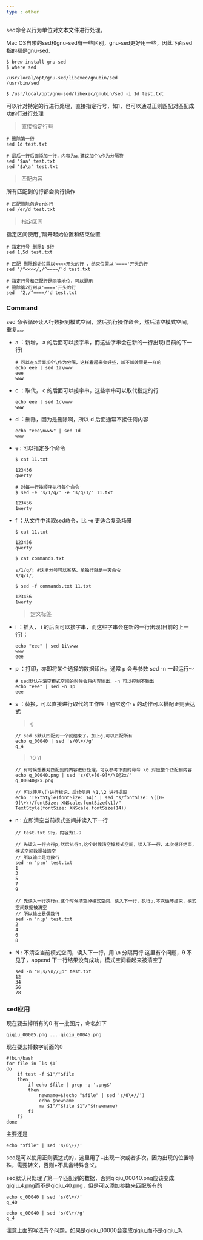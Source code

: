 ```yaml
---
type : other
---
```


sed命令以行为单位对文本文件进行处理。

Mac OS自带的sed和gnu-sed有一些区别，gnu-sed更好用一些，因此下面sed指的都是gnu-sed.

```
$ brew install gnu-sed
$ where sed

/usr/local/opt/gnu-sed/libexec/gnubin/sed
/usr/bin/sed

$ /usr/local/opt/gnu-sed/libexec/gnubin/sed -i 1d test.txt
```

可以针对特定的行进行处理，直接指定行号，如1，也可以通过正则匹配对匹配成功的行进行处理

> 直接指定行号

```
# 删除第一行
sed 1d test.txt

# 最后一行后面添加一行，内容为a,建议加个\作为分隔符
sed '$aa' test.txt
sed '$a\a' test.txt
```

> 匹配内容

所有匹配到的行都会执行操作

```
# 匹配删除包含er的行
sed /er/d test.txt	
```

> 指定区间

指定区间使用','隔开起始位置和结束位置

```
# 指定行号 删除1-5行
sed 1,5d test.txt

# 匹配 删除起始位置以<<<<开头的行 ，结束位置以'===='开头的行
sed '/^<<<</,/^====/'d test.txt

# 指定行号和匹配行是同等地位，可以混用
# 删除第2行到以'===='开头的行
sed  '2,/^====/'d test.txt
```

### Command

sed 命令循环读入行数据到模式空间，然后执行操作命令，然后清空模式空间，重复。。。

- a ：新增， a 的后面可以接字串，而这些字串会在新的一行出现(目前的下一 行)

  ```
  # 可以在a后面加个\作为分隔，这样看起来会好些，加不加效果是一样的
  echo eee | sed 1a\www
  eee
  www
  ```

- c ：取代， c 的后面可以接字串，这些字串可以取代指定的行

  ```
  echo eee | sed 1c\www
  www
  ```

- d ：删除，因为是删除啊，所以 d 后面通常不接任何内容

  ```
  echo "eee\nwww" | sed 1d
  www
  ```

- e : 可以指定多个命令

  ```
  $ cat 11.txt
  
  123456
  qwerty
  
  # 对每一行按顺序执行每个命令
  $ sed -e 's/1/q/' -e 's/q/1/' 11.txt 
  
  123456
  1werty
  
  ```

- f ：从文件中读取sed命令，比 -e 更适合复杂场景

  ```
  $ cat 11.txt
  
  123456
  qwerty
  
  $ cat commands.txt
  
  s/1/q/; #这里分号可以省略，单独行就是一天命令
  s/q/1/;
  
  $ sed -f commands.txt 11.txt
  
  123456
  1werty
  ```

  > 定义标签

  

- i  ：插入， i 的后面可以接字串，而这些字串会在新的一行出现(目前的上一行)；

  ```
  echo "eee" | sed 1i\www
  www
  eee
  ```

- p ：打印，亦即将某个选择的数据印出。通常 p 会与参数 sed -n 一起运行～

  ```
  # sed默认在清空模式空间的时候会将内容输出，-n 可以控制不输出
  echo "eee" | sed -n 1p
  eee
  ```

- s ：替换，可以直接进行取代的工作哩！通常这个 s 的动作可以搭配正则表达式

  > g

  ```
  // sed s默认匹配到一个就结束了，加上g,可以匹配所有
  echo q_00040 | sed 's/0\+//g'  
  q_4
  ```

  > \0  \1

  ```
  // 有时候想要对匹配到的内容进行处理，可以参考下面的命令 \0 对应整个匹配到内容
  echo q_00040.png | sed 's/0\+[0-9]*/\0@2x/'
  q_00040@2x.png
  
  // 可以使用\()进行标记，后续使用 \1,\2 进行提取
  echo 'TextStyle(fontSize: 14)' | sed "s/fontSize: \([0-9]\+\)/fontSize: XNScale.fontSize(\1)/"
  TextStyle(fontSize: XNScale.fontSize(14))
  ```

- n : 立即清空当前模式空间并读入下一行

  ```
  // test.txt 9行，内容为1-9
  
  // 先读入一行执行p,然后执行n,这个时候清空掉模式空间，读入下一行，本次循环结束，模式空间数据被清空
  // 所以输出是奇数行
  sed -n 'p;n' test.txt
  1
  3
  5
  7
  9
  
  // 先读入一行执行n,这个时候清空掉模式空间，读入下一行，执行p,本次循环结束，模式空间数据被清空
  // 所以输出是偶数行
  sed -n 'n;p' test.txt
  2
  4
  6
  8
  ```

- N : 不清空当前模式空间，读入下一行，用 \n 分隔两行.这里有个问题，9 不见了，append 下一行结果没有成功，模式空间看起来被清空了

  ```
  sed -n "N;s/\n//;p" test.txt
  12
  34
  56
  78
  ```



### sed应用

现在要去掉所有的0
有一批图片，命名如下

```
qiqiu_00005.png ... qiqiu_00045.png
```

现在要去掉数字前面的0

```
#!bin/bash
for file in `ls $1` 
do
	if test -f $1"/"$file  
	then
		if echo $file | grep -q '.png$'
		then
			newname=$(echo "$file" | sed 's/0\+//')
			echo $newname
			mv $1"/"$file $1"/"${newname}
		fi
	fi
done
```

主要还是

```
echo "$file" | sed 's/0\+//'
```

sed是可以使用正则表达式的，这里用了+出现一次或者多次，因为出现的位置特殊，需要转义，否则+不具备特殊含义。

sed默认只处理了第一个匹配到的数据，否则qiqiu_00040.png应该变成qiqiu_4.png而不是qiqiu_40.png，但是可以添加参数来匹配所有的

```
echo q_00040 | sed 's/0\+//' 
q_40

echo q_00040 | sed 's/0\+//g'     
q_4
```

注意上面的写法有个问题，如果是qiqiu_00000会变成qiqiu_而不是qiqiu_0。